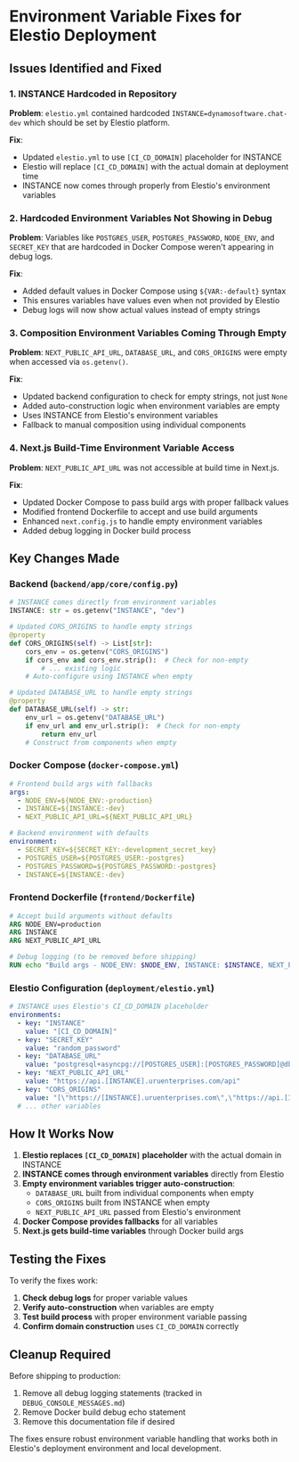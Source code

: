 # Environment Variable Fixes for Elestio Deployment

## Issues Identified and Fixed

### 1. INSTANCE Hardcoded in Repository
**Problem**: `elestio.yml` contained hardcoded `INSTANCE=dynamosoftware.chat-dev` which should be set by Elestio platform.

**Fix**:
- Updated `elestio.yml` to use `[CI_CD_DOMAIN]` placeholder for INSTANCE
- Elestio will replace `[CI_CD_DOMAIN]` with the actual domain at deployment time
- INSTANCE now comes through properly from Elestio's environment variables

### 2. Hardcoded Environment Variables Not Showing in Debug
**Problem**: Variables like `POSTGRES_USER`, `POSTGRES_PASSWORD`, `NODE_ENV`, and `SECRET_KEY` that are hardcoded in Docker Compose weren't appearing in debug logs.

**Fix**:
- Added default values in Docker Compose using `${VAR:-default}` syntax
- This ensures variables have values even when not provided by Elestio
- Debug logs will now show actual values instead of empty strings

### 3. Composition Environment Variables Coming Through Empty
**Problem**: `NEXT_PUBLIC_API_URL`, `DATABASE_URL`, and `CORS_ORIGINS` were empty when accessed via `os.getenv()`.

**Fix**:
- Updated backend configuration to check for empty strings, not just `None`
- Added auto-construction logic when environment variables are empty
- Uses INSTANCE from Elestio's environment variables
- Fallback to manual composition using individual components

### 4. Next.js Build-Time Environment Variable Access
**Problem**: `NEXT_PUBLIC_API_URL` was not accessible at build time in Next.js.

**Fix**:
- Updated Docker Compose to pass build args with proper fallback values
- Modified frontend Dockerfile to accept and use build arguments
- Enhanced `next.config.js` to handle empty environment variables
- Added debug logging in Docker build process

## Key Changes Made

### Backend (`backend/app/core/config.py`)
```python
# INSTANCE comes directly from environment variables
INSTANCE: str = os.getenv("INSTANCE", "dev")

# Updated CORS_ORIGINS to handle empty strings
@property
def CORS_ORIGINS(self) -> List[str]:
    cors_env = os.getenv("CORS_ORIGINS")
    if cors_env and cors_env.strip():  # Check for non-empty
        # ... existing logic
    # Auto-configure using INSTANCE when empty

# Updated DATABASE_URL to handle empty strings
@property
def DATABASE_URL(self) -> str:
    env_url = os.getenv("DATABASE_URL")
    if env_url and env_url.strip():  # Check for non-empty
        return env_url
    # Construct from components when empty
```

### Docker Compose (`docker-compose.yml`)
```yaml
# Frontend build args with fallbacks
args:
  - NODE_ENV=${NODE_ENV:-production}
  - INSTANCE=${INSTANCE:-dev}
  - NEXT_PUBLIC_API_URL=${NEXT_PUBLIC_API_URL}

# Backend environment with defaults
environment:
  - SECRET_KEY=${SECRET_KEY:-development_secret_key}
  - POSTGRES_USER=${POSTGRES_USER:-postgres}
  - POSTGRES_PASSWORD=${POSTGRES_PASSWORD:-postgres}
  - INSTANCE=${INSTANCE:-dev}
```

### Frontend Dockerfile (`frontend/Dockerfile`)
```dockerfile
# Accept build arguments without defaults
ARG NODE_ENV=production
ARG INSTANCE
ARG NEXT_PUBLIC_API_URL

# Debug logging (to be removed before shipping)
RUN echo "Build args - NODE_ENV: $NODE_ENV, INSTANCE: $INSTANCE, NEXT_PUBLIC_API_URL: $NEXT_PUBLIC_API_URL"
```

### Elestio Configuration (`deployment/elestio.yml`)
```yaml
# INSTANCE uses Elestio's CI_CD_DOMAIN placeholder
environments:
  - key: "INSTANCE"
    value: "[CI_CD_DOMAIN]"
  - key: "SECRET_KEY"
    value: "random_password"
  - key: "DATABASE_URL"
    value: "postgresql+asyncpg://[POSTGRES_USER]:[POSTGRES_PASSWORD]@db:5432/[POSTGRES_DB]"
  - key: "NEXT_PUBLIC_API_URL"
    value: "https://api.[INSTANCE].uruenterprises.com/api"
  - key: "CORS_ORIGINS"
    value: "[\"https://[INSTANCE].uruenterprises.com\",\"https://api.[INSTANCE].uruenterprises.com\"]"
  # ... other variables
```

## How It Works Now

1. **Elestio replaces `[CI_CD_DOMAIN]` placeholder** with the actual domain in INSTANCE
2. **INSTANCE comes through environment variables** directly from Elestio
3. **Empty environment variables trigger auto-construction**:
   - `DATABASE_URL` built from individual components when empty
   - `CORS_ORIGINS` built from INSTANCE when empty
   - `NEXT_PUBLIC_API_URL` passed from Elestio's environment
4. **Docker Compose provides fallbacks** for all variables
5. **Next.js gets build-time variables** through Docker build args

## Testing the Fixes

To verify the fixes work:

1. **Check debug logs** for proper variable values
2. **Verify auto-construction** when variables are empty
3. **Test build process** with proper environment variable passing
4. **Confirm domain construction** uses `CI_CD_DOMAIN` correctly

## Cleanup Required

Before shipping to production:
1. Remove all debug logging statements (tracked in `DEBUG_CONSOLE_MESSAGES.md`)
2. Remove Docker build debug echo statement
3. Remove this documentation file if desired

The fixes ensure robust environment variable handling that works both in Elestio's deployment environment and local development.
